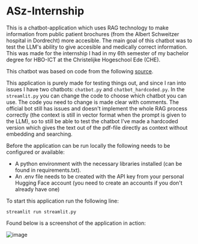 # ASz-Internship

This is a chatbot-application which uses RAG technology to make information from public patient brochures (from the Albert Schweitzer hospital in Dordrecht) more accesible. The main goal of this chatbot was to test the LLM's ability to give accesible and medically correct information. This was made for the internship I had in my 6th semester of my bachelor degree for HBO-ICT at the Christelijke Hogeschool Ede (CHE).

This chatbot was based on code from the following [source](https://medium.com/credera-engineering/build-a-simple-rag-chatbot-with-langchain-b96b233e1b2a). 

This application is purely made for testing things out, and since I ran into issues I have two chatbots: `chatbot.py` and `chatbot_hardcoded.py`. In the `streamlit.py` you can change the code to choose which chatbot you can use. The code you need to change is made clear with comments. The official bot still has issues and doesn't implement the whole RAG process correctly (the context is still in vector format when the prompt is given to the LLM), so to still be able to test the chatbot I've made a hardcoded version which gives the text out of the pdf-file directly as context without embedding and searching. 

Before the application can be run locally the following needs to be configured or available:
- A python environment with the necessary libraries installed (can be found in requirements.txt).
- An .env file needs to be created with the API key from your personal Hugging Face account (you need to create an accounts if you don't already have one)

To start this application run the following line:
```
streamlit run streamlit.py
```

Found below is a screenshot of the application in action:

![image](https://github.com/mennojak/ASz-Internship/assets/84782061/2e2c44c1-f23d-47b5-8b23-b7d958f5ce62)



